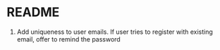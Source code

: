 # README

1. Add uniqueness to user emails. If user tries to register with existing email, offer to remind the password

